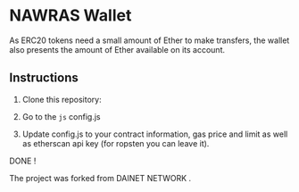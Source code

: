 # NAWRAS Wallet


As ERC20 tokens need a small amount of Ether to make transfers, the wallet also presents the amount of Ether available on its account.

## Instructions

1. Clone this repository:

2. Go to the `js`  config.js

3. Update config.js to your contract information, gas price and limit as well as etherscan api key (for ropsten you can leave it).
 
 DONE !

The project was forked from DAINET NETWORK .
